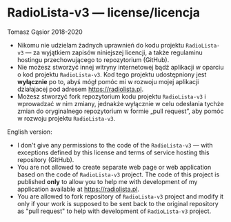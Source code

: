 RadioLista-v3 — license/licencja
===

Tomasz Gąsior 2018-2020

- Nikomu nie udzielam żadnych uprawnień do kodu projektu `RadioLista-v3` —
  za wyjątkiem zapisów niniejszej licencji, a także regulaminu hostingu
  przechowującego to repozytorium (GitHub).
- Nie możesz stworzyć innej witryny internetowej bądź aplikacji w oparciu o kod
  projektu `RadioLista-v3`. Kod tego projektu udostępniony jest **wyłącznie**
  po to, abyś mógł pomóc mi w rozwoju mojej aplikacji działajacej pod adresem
  https://radiolista.pl.
- Możesz stworzyć fork repozytorium kodu projektu `RadioLista-v3` i wprowadzać
  w nim zmiany, jednakże wyłącznie w celu odesłania tychże zmian do oryginalnego
  repozytorium w formie „pull request”, aby pomóc w rozwoju projektu
  `RadioLista-v3`.

English version:

- I don't give any permissions to the code of the `RadioLista-v3` — with
  exceptions defined by this license and terms of service hosting this
  repository (GitHub).
- You are not allowed to create separate web page or web application based on
  the code of `RadioLista-v3` project. The code of this project is published
  **only** to allow you to help me with development of my application
  available at https://radiolista.pl.
- You are allowed to fork repository of `RadioLista-v3` project and modify it
  only if your work is supposed to be sent back to the original repository as
  "pull request" to help with development of `RadioLista-v3` project.
